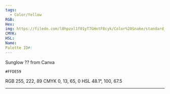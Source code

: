 ```yaml
---
tags:
  - Color/Yellow
RGB: 
Hex: 
img: https://filedn.com/l0hpzxl1f01yT7GHxtF8cyk/Color%20Snake/standard_csv_to_svg//FFDE59.svg
CMYK: 
HSL: 
Name: 
Palette ID#:
---
```

Sunglow ?? from Canva
```palette
#FFDE59
```
RGB	255,	222,	89
CMYK	0, 13, 65, 0
HSL	48.1°, 100, 67.5

---
